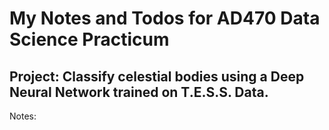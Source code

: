 # My Notes and Todos for AD470 Data Science Practicum
## Project: Classify celestial bodies using a Deep Neural Network trained on T.E.S.S. Data.

Notes:
</br>